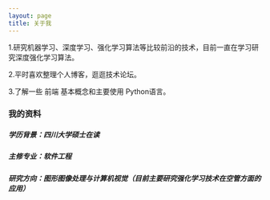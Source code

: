```yaml
---
layout: page
title: 关于我 
---
```


1.研究机器学习、深度学习、强化学习算法等比较前沿的技术，目前一直在学习研究深度强化学习算法。
<p>
2.平时喜欢整理个人博客，逛逛技术论坛。
<p>
3.了解一些 前端 基本概念和主要使用 Python语言。

<p>

<h3> 我的资料 </h3>  

<p>

<h5>学历背景：四川大学硕士在读</h5>  
<p>
  
<h5>主修专业：软件工程</h5>  
<p>
  
<h5>研究方向：图形图像处理与计算机视觉（目前主要研究强化学习技术在空管方面的应用）</h5>  
<p>
  

<p> 

<p>

<p> 

<p> 




